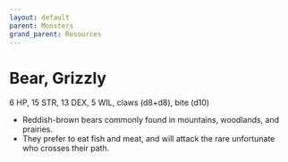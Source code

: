 ```yaml
---
layout: default
parent: Monsters
grand_parent: Resources
---
```


# Bear, Grizzly

6 HP, 15 STR, 13 DEX, 5 WIL, claws (d8+d8), bite (d10)

- Reddish-brown bears commonly found in mountains, woodlands, and prairies. 
- They prefer to eat fish and meat, and will attack the rare unfortunate who crosses their path.

